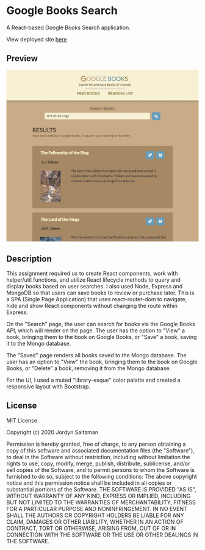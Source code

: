 # Google Books Search

A React-based Google Books Search application.

View deployed site [here](https://googlebookssearchreact1.herokuapp.com/)

## Preview

![screenshot](client/public/assets/images/books_search_screenshot.JPG)

## Description

This assignment required us to create React components, work with helper/util functions, and utilize React lifecycle methods to query and display books based on user searches. I also used Node, Express and MongoDB so that users can save books to review or purchase later. This is a SPA (Single Page Application) that uses react-router-dom to navigate, hide and show React components without changing the route within Express.

On the "Search" page, the user can search for books via the Google Books API, which will render on the page. The user has the option to "View" a book, bringing them to the book on Google Books, or "Save" a book, saving it to the Mongo database.

The "Saved" page renders all books saved to the Mongo database. The user has an option to "View" the book, bringing them to the book on Google Books, or "Delete" a book, removing it from the Mongo database.

For the UI, I used a muted "library-esque" color palatte and created a responsive layout with Bootstrap.

## License

MIT License

Copyright (c) 2020 Jordyn Saltzman

Permission is hereby granted, free of charge, to any person obtaining a copy of this software and associated documentation files (the "Software"), to deal in the Software without restriction, including without limitation the rights to use, copy, modify, merge, publish, distribute, sublicense, and/or sell copies of the Software, and to permit persons to whom the Software is furnished to do so, subject to the following conditions: The above copyright notice and this permission notice shall be included in all copies or substantial portions of the Software. THE SOFTWARE IS PROVIDED "AS IS", WITHOUT WARRANTY OF ANY KIND, EXPRESS OR IMPLIED, INCLUDING BUT NOT LIMITED TO THE WARRANTIES OF MERCHANTABILITY, FITNESS FOR A PARTICULAR PURPOSE AND NONINFRINGEMENT. IN NO EVENT SHALL THE AUTHORS OR COPYRIGHT HOLDERS BE LIABLE FOR ANY CLAIM, DAMAGES OR OTHER LIABILITY, WHETHER IN AN ACTION OF CONTRACT, TORT OR OTHERWISE, ARISING FROM, OUT OF OR IN CONNECTION WITH THE SOFTWARE OR THE USE OR OTHER DEALINGS IN THE SOFTWARE.
